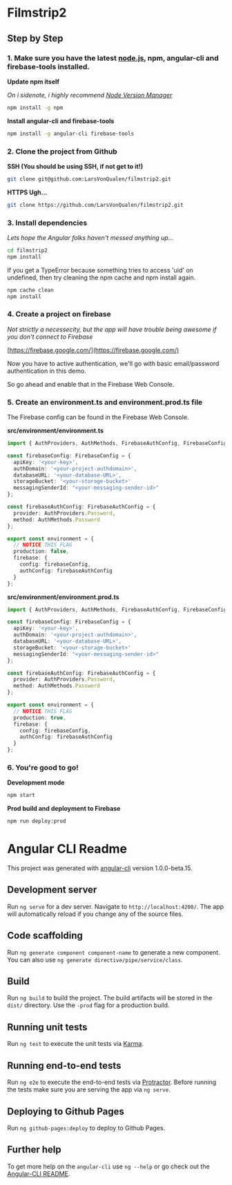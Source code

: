 # Filmstrip2

## Step by Step

### 1. Make sure you have the latest [node.js](https://nodejs.org), npm, angular-cli and firebase-tools installed.

**Update npm itself**

*On i sidenote, i highly recommend [Node Version Manager](https://github.com/creationix/nvm)*
```bash
npm install -g npm
```

**Install angular-cli and firebase-tools**
```bash
npm install -g angular-cli firebase-tools
```

### 2. Clone the project from Github

**SSH (You should be using SSH, if not get to it!)**
```bash
git clone git@github.com:LarsVonQualen/filmstrip2.git
```

**HTTPS Ugh...**
```bash
git clone https://github.com/LarsVonQualen/filmstrip2.git
```

### 3. Install dependencies

*Lets hope the Angular folks haven't messed anything up...*

```bash
cd filmstrip2
npm install
```

If you get a TypeError because something tries to access 'uid' on undefined, then try cleaning the npm cache and npm install again.

```bash
npm cache clean
npm install
```

### 4. Create a project on firebase

*Not strictly a necessecity, but the app will have trouble being awesome if you don't connect to Firebase*

[https://firebase.google.com/](https://firebase.google.com/)

Now you have to active authentication, we'll go with basic email/password authentication in this demo.

So go ahead and enable that in the Firebase Web Console.

### 5. Create an environment.ts and environment.prod.ts file

The Firebase config can be found in the Firebase Web Console.

**src/environment/environment.ts**
```typescript
import { AuthProviders, AuthMethods, FirebaseAuthConfig, FirebaseConfig } from 'angularfire2';

const firebaseConfig: FirebaseConfig = {
  apiKey: '<your-key>',
  authDomain: '<your-project-authdomain>',
  databaseURL: '<your-database-URL>',
  storageBucket: '<your-storage-bucket>'
  messagingSenderId: "<your-messaging-sender-id>"
};

const firebaseAuthConfig: FirebaseAuthConfig = {
  provider: AuthProviders.Password,
  method: AuthMethods.Password
};

export const environment = {
  // NOTICE THIS FLAG
  production: false,
  firebase: {
    config: firebaseConfig,
    authConfig: firebaseAuthConfig
  }
};
```

**src/environment/environment.prod.ts**
```typescript
import { AuthProviders, AuthMethods, FirebaseAuthConfig, FirebaseConfig } from 'angularfire2';

const firebaseConfig: FirebaseConfig = {
  apiKey: '<your-key>',
  authDomain: '<your-project-authdomain>',
  databaseURL: '<your-database-URL>',
  storageBucket: '<your-storage-bucket>'
  messagingSenderId: "<your-messaging-sender-id>"
};

const firebaseAuthConfig: FirebaseAuthConfig = {
  provider: AuthProviders.Password,
  method: AuthMethods.Password
};

export const environment = {
  // NOTICE THIS FLAG
  production: true,
  firebase: {
    config: firebaseConfig,
    authConfig: firebaseAuthConfig
  }
};
```

### 6. You're good to go!

**Development mode**
```bash
npm start
```

**Prod build and deployment to Firebase**
```bash
npm run deploy:prod
```

# Angular CLI Readme

This project was generated with [angular-cli](https://github.com/angular/angular-cli) version 1.0.0-beta.15.

## Development server
Run `ng serve` for a dev server. Navigate to `http://localhost:4200/`. The app will automatically reload if you change any of the source files.

## Code scaffolding

Run `ng generate component component-name` to generate a new component. You can also use `ng generate directive/pipe/service/class`.

## Build

Run `ng build` to build the project. The build artifacts will be stored in the `dist/` directory. Use the `-prod` flag for a production build.

## Running unit tests

Run `ng test` to execute the unit tests via [Karma](https://karma-runner.github.io).

## Running end-to-end tests

Run `ng e2e` to execute the end-to-end tests via [Protractor](http://www.protractortest.org/). 
Before running the tests make sure you are serving the app via `ng serve`.

## Deploying to Github Pages

Run `ng github-pages:deploy` to deploy to Github Pages.

## Further help

To get more help on the `angular-cli` use `ng --help` or go check out the [Angular-CLI README](https://github.com/angular/angular-cli/blob/master/README.md).

